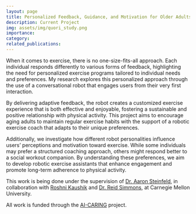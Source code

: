 ```yaml
---
layout: page
title: Personalized Feedback, Guidance, and Motivation for Older Adults Exercising  
description: Current Project 
img: assets/img/quori_study.png
importance: 
category: 
related_publications: 
---
```


When it comes to exercise, there is no one-size-fits-all approach. Each individual responds differently to various forms of feedback, highlighting the need for personalized exercise programs tailored to individual needs and preferences. My research explores this personalized approach through the use of a conversational robot that engages users from their very first interaction.

By delivering adaptive feedback, the robot creates a customized exercise experience that is both effective and enjoyable, fostering a sustainable and positive relationship with physical activity. This project aims to encourage aging adults to maintain regular exercise habits with the support of a robotic exercise coach that adapts to their unique preferences.

Additionally, we investigate how different robot personalities influence users’ perceptions and motivation toward exercise. While some individuals may prefer a structured coaching approach, others might respond better to a social workout companion. By understanding these preferences, we aim to develop robotic exercise assistants that enhance engagement and promote long-term adherence to physical activity.

This work is being done under the supervision of [Dr. Aaron Steinfeld](https://www.cs.cmu.edu/~astein/), in collaboration with [Roshni Kaushik](https://roshk99.github.io/index.html) and [Dr. Reid Simmons](https://www.cs.cmu.edu/~reids/), at Carnegie Mellon University.

All work is funded through the [AI-CARING](https://ai-caring.org/) project.

